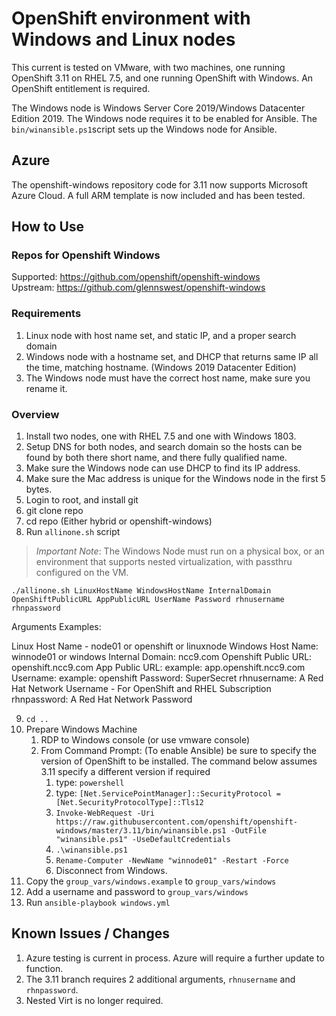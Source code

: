 # OpenShift environment with Windows and Linux nodes

This current is tested on VMware, with two machines, one running OpenShift 3.11 on RHEL 7.5, and one running OpenShift with Windows.
An OpenShift entitlement is required.

The Windows node is Windows Server Core 2019/Windows Datacenter Edition 2019.
The Windows node requires it to be enabled for Ansible.
The `bin/winansible.ps1`script sets up the Windows node for Ansible.

## Azure
The openshift-windows repository code for 3.11 now supports Microsoft Azure Cloud. A full ARM template is now included and has been tested. 

## How to Use

### Repos for Openshift Windows

Supported: https://github.com/openshift/openshift-windows  
Upstream: https://github.com/glennswest/openshift-windows

### Requirements
1. Linux node with host name set, and static IP, and a proper search domain
2. Windows node with a hostname set, and DHCP that returns same IP all the time, matching hostname. (Windows 2019 Datacenter Edition)
3. The Windows node must have the correct host name, make sure you rename it.

### Overview
1. Install two nodes, one with RHEL 7.5 and one with Windows 1803.
2. Setup DNS for both nodes, and search domain so the hosts can be found by both there short name, and there fully qualified name.
3. Make sure the Windows node can use DHCP to find its IP address.
4. Make sure the Mac address is unique for the Windows node in the first 5 bytes.
5. Login to root, and install git
6. git clone repo
7. cd repo (Either hybrid or openshift-windows)
8. Run `allinone.sh` script

> _Important Note_: The Windows Node must run on a physical box, or an environment that supports nested virtualization, with passthru configured on the VM. 

```shell
./allinone.sh LinuxHostName WindowsHostName InternalDomain OpenShiftPublicURL AppPublicURL UserName Password rhnusername rhnpassword
```

Arguments Examples:

Linux Host Name - node01 or openshift or linuxnode
Windows Host Name: winnode01 or windows 
Internal Domain: ncc9.com 
Openshift Public URL: openshift.ncc9.com 
App Public URL: example: app.openshift.ncc9.com
Username:  example: openshift 
Password:  SuperSecret 
rhnusername: A Red Hat Network Username - For OpenShift and RHEL Subscription 
rhnpassword: A Red Hat Network Password 


9. `cd ..`
10. Prepare Windows Machine
    1. RDP to Windows console (or use vmware console) 
    2. From Command Prompt: (To enable Ansible) be sure to specify the version of OpenShift to be installed. The command below assumes 3.11 specify a different version if required
        1. type: `powershell`
        2. type: `[Net.ServicePointManager]::SecurityProtocol = [Net.SecurityProtocolType]::Tls12`
        3. `Invoke-WebRequest -Uri https://raw.githubusercontent.com/openshift/openshift-windows/master/3.11/bin/winansible.ps1 -OutFile "winansible.ps1" -UseDefaultCredentials`
        4. `.\winansible.ps1`
        5. `Rename-Computer -NewName "winnode01" -Restart -Force`
        6. Disconnect from Windows.
11. Copy the `group_vars/windows.example` to `group_vars/windows`
12. Add a username and password to `group_vars/windows`
13. Run `ansible-playbook windows.yml`

## Known Issues / Changes
1. Azure testing is current in process. Azure will require a further update to function.  
2. The 3.11 branch requires 2 additional arguments, `rhnusername` and `rhnpassword`.
3. Nested Virt is no longer required.
